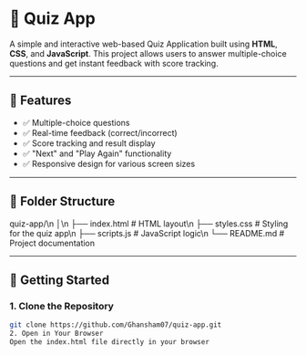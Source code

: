 # 🎯 Quiz App

A simple and interactive web-based Quiz Application built using **HTML**, **CSS**, and **JavaScript**. This project allows users to answer multiple-choice questions and get instant feedback with score tracking.

---

## 🌟 Features

- ✅ Multiple-choice questions
- ✅ Real-time feedback (correct/incorrect)
- ✅ Score tracking and result display
- ✅ "Next" and "Play Again" functionality
- ✅ Responsive design for various screen sizes

---

## 📁 Folder Structure

quiz-app/\n
│\n
├── index.html # HTML layout\n
├── styles.css # Styling for the quiz app\n
├── scripts.js # JavaScript logic\n
└── README.md # Project documentation

---

## 🚀 Getting Started

### 1. Clone the Repository

```bash
git clone https://github.com/Ghansham07/quiz-app.git
2. Open in Your Browser
Open the index.html file directly in your browser
